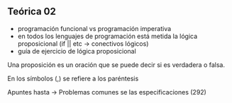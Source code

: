 ## Teórica 02
- programación funcional vs programación imperativa
- en todos los lenguajes de programación está metida la lógica proposicional (if || etc -> conectivos lógicos)
- guía de ejercicio de lógica proposicional

Una proposición es un oración que se puede decir si es verdadera o falsa.

En los símbolos (,) se refiere a los paréntesis 

Apuntes hasta -> Problemas comunes se las especificaciones (292)